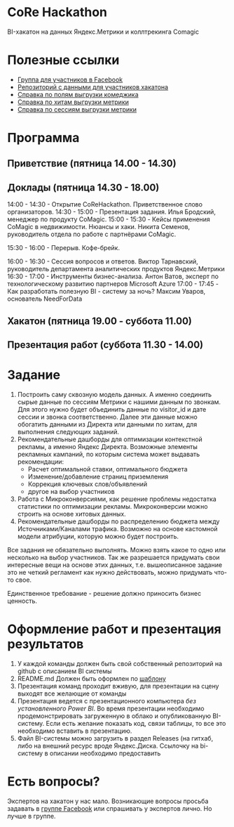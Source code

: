 # CoRe Hackathon

BI-хакатон на данных Яндекс.Метрики и коллтрекинга Comagic

# Полезные ссылки
- [Группа для участников в Facebook](https://www.facebook.com/groups/CoReHackathon/)
- [Репозиторий с данными для участников хакатона](https://github.com/corehackathon/data)
- [Справка по полям выгрузки комеджика](https://www.comagic.ru/support/api/data-api/Reports/)
- [Справка по хитам выгрузки метрики](https://tech.yandex.ru/metrika/doc/api2/logs/fields/hits-docpage/)
- [Справка по сессиям выгрузки метрики](https://tech.yandex.ru/metrika/doc/api2/logs/fields/visits-docpage/)

# Программа #

## Приветствие (пятница 14.00 - 14.30)

## Доклады (пятница 14.30 - 18.00) ##

14:00 - 14:30 - Открытие CoReHackathon. Приветственное слово организаторов.
14:30 - 15:00 - Презентация задания. Илья Бродский, менеджер по продукту CoMagic.
15:00 - 15:30 -  Кейсы применения CoMagic в недвижимости. Нюансы и хаки. Никита Семенов, руководитель отдела по работе с партнёрами CoMagic.

15:30 - 16:00 - Перерыв. Кофе-брейк.

16:00 - 16:30 - Сессия вопросов и ответов. Виктор Тарнавский, руководитель департамента аналитических продуктов Яндекс.Метрики
16:30 - 17:00 - Инструменты бизнес-анализа. Антон Ватов, эксперт по технологическому развитию партнеров Microsoft Azure
17:00 - 17:45 - Как разработать полезную BI - систему за ночь? Максим Уваров, основатель NeedForData


## Хакатон (пятница 19.00 - суббота 11.00)

## Презентация работ (суббота 11.30 - 14.00)

# Задание

1. Построить саму сквозную модель данных. А именно соединить сырые данные по сессиям Метрики с нашими данным по звонкам. Для этого нужно будет объединить данные по visitor_id и дате сессии и звонка соответственно. Далее эти данные можно обогатить данными из Директа или данными по хитам, для выполнения следующих заданий.  
2. Рекомендательные дашборды для оптимизации контекстной рекламы, а именно Яндекс Директа. Возможные элементы рекламных кампаний, по которым система может выдавать рекомендации:  
    - Расчет оптимальной ставки, оптимального бюджета 
    - Изменение/добавление страниц приземления
    - Коррекция ключевых слов/объявлений
    - другое на выбор участников
3. Работа с Микроконверсиями, как решение проблемы недостатка статистики по оптимизации рекламы. Микроконверсии можно строить на основе хитовых данных.  
4. Рекомендательные дашборды по распределению бюджета между Источниками/Каналами трафика. Возможно на основе кастомной модели атрибуции, которую можно будет построить.  

Все задания не обязательно выполнять. Можно взять какое то одно или несколько на выбор участников. Так же разрешается придумать свои интересные вещи на основе этих данных, т.е. вышеописанное задание это не четкий регламент как нужно действовать, можно придумать что-то свое. 

Единственное требование - решение должно приносить бизнес ценность.

# Оформление работ и презентация результатов #

1. У каждой команды должен быть свой собственный репозиторий на github с описанием BI системы
2. README.md Должен быть оформлен по [шаблону](https://github.com/corehackathon/exampleBI/blob/master/README.md)
3. Презентация команд проходит вживую, для презентации на сцену выходят все желающие от команды
4. Презентация ведется с презентационного компьютера _без установленного Power BI_. Во время презентации необходимо продемонстрировать загруженную в облако и опубликованную BI-систему. Если есть желание показать код, связи таблицы, то все это необходимо вставить в презентацию. 
5. Файл BI-системы можно загрузить в раздел Releases (на гитхаб, либо на внешний ресурс вроде Яндекс.Диска. Ссылочку на bi-систему в описании необходимо предоставить

# Есть вопросы? #

Экспертов на хакатон у нас мало. Возникающие вопросы просьба задавать в [группе Facebook](https://www.facebook.com/groups/CoReHackathon/) или спрашивать у экспертов лично. Но лучше в группе. 
